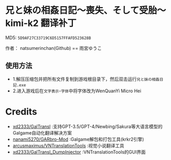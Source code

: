 # 兄と妹の相姦日記～喪失、そして受胎～ kimi-k2 翻译补丁

MD5: `5D9AF27C33719C6D5157FFAFD523628B`

作者： natsumerinchan(Github) == 雨宮ゆうこ

## 使用方法
- 1.解压压缩包并把所有文件复制到游戏根目录下，然后双击运行`兄と妹の相姦日記.exe`
- 2.进入游戏后在`文字表示`-`字体`中将字体改为WenQuanYi Micro Hei

# Credits

- [xd2333/GalTransl](https://github.com/xd2333/GalTransl.git) :支持GPT-3.5/GPT-4/Newbing/Sakura等大语言模型的Galgame自动化翻译解决方案
- [nanami5270/GARbro-Mod](https://github.com/nanami5270/GARbro-Mod.git) :Galgame解包和打包工具(krkr2引擎)
- [arcusmaximus/VNTranslationTools](https://github.com/arcusmaximus/VNTranslationTools.git) :视觉小说翻译工具
- [xd2333/GalTransl_DumpInjector](https://github.com/xd2333/GalTransl_DumpInjector.git) :VNTranslationTools的GUI界面
